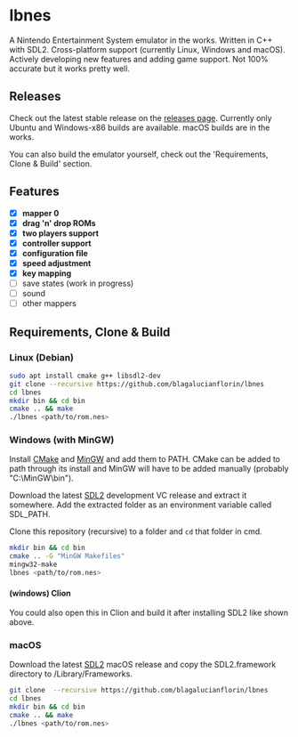 # lbnes

A Nintendo Entertainment System emulator in the works. Written in C++ with SDL2.
Cross-platform support (currently Linux, Windows and macOS). Actively developing new features and adding game support.
Not 100% accurate but it works pretty well.

## Releases
Check out the latest stable release on the [releases page](https://github.com/blagalucianflorin/lbnes/releases).
Currently only Ubuntu and Windows-x86 builds are available. macOS builds are in the works.

You can also build the emulator yourself, check out the 'Requirements, Clone & Build' section.

## Features
- [x] **mapper 0**
- [x] **drag 'n' drop ROMs**
- [x] **two players support**
- [x] **controller support**
- [x] **configuration file**
- [x] **speed adjustment**
- [x] **key mapping**
- [ ] save states (work in progress)
- [ ] sound
- [ ] other mappers

## Requirements, Clone & Build


### Linux (Debian)
```bash
sudo apt install cmake g++ libsdl2-dev
git clone --recursive https://github.com/blagalucianflorin/lbnes
cd lbnes
mkdir bin && cd bin
cmake .. && make
./lbnes <path/to/rom.nes>
```


### Windows (with MinGW)
Install [CMake](https://cmake.org/download/) and [MinGW](https://sourceforge.net/projects/mingw/) and add them to PATH. CMake can be added to path through its install and MinGW will have to be added manually (probably "C:\MinGW\bin").

Download the latest [SDL2](https://github.com/libsdl-org/SDL/releases) development VC release and extract it somewhere. Add the extracted folder as an environment variable called SDL_PATH.

Clone this repository (recursive) to a folder and ```cd``` that folder in cmd.
```bash
mkdir bin && cd bin
cmake .. -G "MinGW Makefiles"
mingw32-make
lbnes <path/to/rom.nes>
```

#### (windows) Clion
You could also open this in Clion and build it after installing SDL2 like shown above.

### macOS


Download the latest [SDL2](https://github.com/libsdl-org/SDL/releases) macOS release and copy the SDL2.framework directory to /Library/Frameworks.

```bash
git clone  --recursive https://github.com/blagalucianflorin/lbnes
cd lbnes
mkdir bin && cd bin
cmake .. && make
./lbnes <path/to/rom.nes>
```